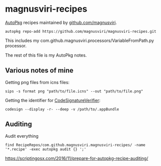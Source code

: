 # magnusviri-recipes

[AutoPkg](https://github.com/autopkg/autopkg) recipes maintained by [github.com/magnusviri](https://github.com/magnusviri).

	autopkg repo-add https://github.com/magnusviri/magnusviri-recipes.git

This includes my com.github.magnusviri.processors/VariableFromPath.py processor.

The rest of this file is my AutoPkg notes.

## Various notes of mine

Getting png files from icns files:

	sips -s format png "path/to/file.icns" --out "path/to/file.png"

Getting the identifier for [CodeSignatureVerifier](https://github.com/autopkg/autopkg/wiki/Using-CodeSignatureVerification):

	codesign --display -r- --deep -v /path/to/.appBundle

## Auditing

Audit everything

	find RecipeRepos/com.github.magnusviri.magnusviri-recipes/ -name '*.recipe' -exec autopkg audit {} ';'

https://scriptingosx.com/2016/11/prepare-for-autopkg-recipe-auditing/